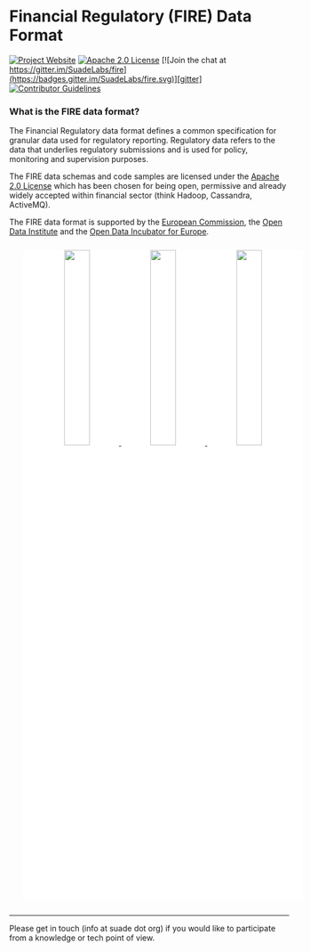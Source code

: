 
# Financial Regulatory (FIRE) Data Format

[![Project Website](https://img.shields.io/badge/website-fire-red.svg)][fire]
[![Apache 2.0 License](https://img.shields.io/badge/LICENSE-Apache_2.0-yellow.svg)][license]
[![Join the chat at https://gitter.im/SuadeLabs/fire](https://badges.gitter.im/SuadeLabs/fire.svg)][gitter]
[![Contributor Guidelines](https://img.shields.io/badge/contributor-guidelines-lightgrey.svg)][contributing]

### What is the FIRE data format?
The Financial Regulatory data format defines a common specification for granular data used for regulatory reporting. Regulatory data refers to the data that underlies regulatory submissions and is used for policy, monitoring and supervision purposes. 

The FIRE data schemas and code samples are licensed under the [Apache 2.0 License][apache] which has been chosen for being open, permissive and already widely accepted within financial sector (think Hadoop, Cassandra, ActiveMQ).

 
The FIRE data format is supported by the [European Commission][euc], the [Open Data Institute][odi] and the [Open Data Incubator for Europe][odine].

<div class="image-group" style="width:100%; height:auto; margin:25px; text-align:center; background-color: white">
	<a href="http://ec.europa.eu/index_en.htm" target="_blank">
          <img src="https://suade.org/images/eu_commission.png" width="30%"/>
        </a>
	<a href="http://opendata.institute/" target="_blank">
          <img src="https://suade.org/images/odi.png" width="30%"/>
        </a>
	<a href="https://opendataincubator.eu/" target="_blank">
          <img src="https://suade.org/images/odine.png" width="30%"/>
        </a>
</div>

---

Please get in touch (info at suade dot org) if you would like to participate from a knowledge or tech point of view. 




[fire]:         https://suade.org/fire/
[license]:      https://github.com/SuadeLabs/fire/blob/master/LICENSE.md
[gitter]:       https://gitter.im/SuadeLabs/fire
[contributing]: https://github.com/SuadeLabs/fire/blob/master/CONTRIBUTING.md
[apache]:	http://www.apache.org/licenses/LICENSE-2.0
[euc]:		http://ec.europa.eu/index_en.htm
[odi]:		http://opendata.institute/
[odine]:	https://opendataincubator.eu/
